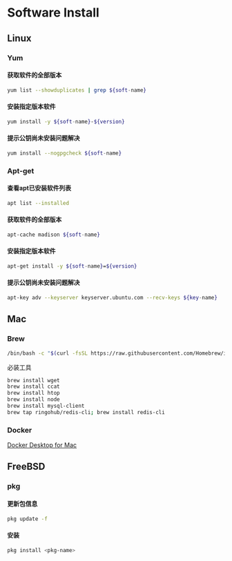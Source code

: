 Software Install
= 

## Linux
### Yum
#### 获取软件的全部版本
```bash
yum list --showduplicates | grep ${soft-name}
```
#### 安装指定版本软件
```bash
yum install -y ${soft-name}-${version}
```
#### 提示公钥尚未安装问题解决
```bash
yum install --nogpgcheck ${soft-name}
```

### Apt-get
#### 查看apt已安装软件列表
```bash
apt list --installed
```

#### 获取软件的全部版本
```bash
apt-cache madison ${soft-name}
```
#### 安装指定版本软件
```bash
apt-get install -y ${soft-name}=${version}
```
#### 提示公钥尚未安装问题解决
```bash
apt-key adv --keyserver keyserver.ubuntu.com --recv-keys ${key-name}
```

## Mac
### Brew
```bash 
/bin/bash -c "$(curl -fsSL https://raw.githubusercontent.com/Homebrew/install/HEAD/install.sh)"
```
必装工具
```bash
brew install wget
brew install ccat
brew install htop
brew install node
brew install mysql-client
brew tap ringohub/redis-cli; brew install redis-cli
```

### Docker
[Docker Desktop for Mac](https://docs.docker.com/desktop/install/mac-install/)

## FreeBSD
### pkg
#### 更新包信息
```bash 
pkg update -f 
```

#### 安装
```bash 
pkg install <pkg-name>
```
